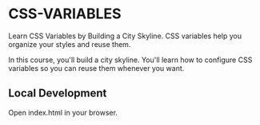 # CSS-VARIABLES

Learn CSS Variables by Building a City Skyline.
CSS variables help you organize your styles and reuse them.

In this course, you'll build a city skyline. You'll learn how to configure CSS variables so you can reuse them whenever you want.

## Local Development

Open index.html in your browser.
